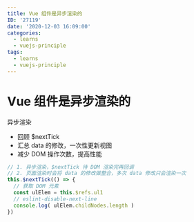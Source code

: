 ```yaml
---
title: Vue 组件是异步渲染的
ID: '27119'
date: '2020-12-03 16:09:00'
categories:
  - learns
  - vuejs-principle
tags:
  - learns
  - vuejs-principle
---
```


# Vue 组件是异步渲染的

异步渲染

- 回顾 $nextTick
- 汇总 data 的修改，一次性更新视图
- 减少 DOM 操作次数，提高性能

``` js 
// 1. 异步渲染，$nextTick 待 DOM 渲染完再回调
// 2. 页面渲染时会将 data 的修改做整合，多次 data 修改只会渲染一次
this.$nextTick(() => {
  // 获取 DOM 元素
  const ulElem = this.$refs.ul1
  // eslint-disable-next-line
  console.log( ulElem.childNodes.length )
})
```
